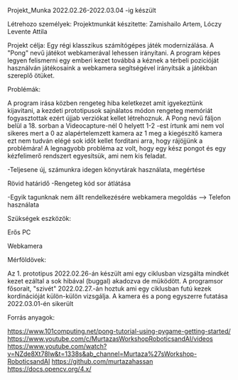 Projekt_Munka
2022.02.26-2022.03.04 -ig készült

Létrehozo személyek: Projektmunkát készitette: Zamishailo Artem, Lóczy Levente Attila

Projekt célja: Egy régi klasszikus számítógépes játék modernizálása. A "Pong" nevű játékot webkamerával lehessen irányítani. A program képes legyen felismerni egy emberi kezet továbbá a kéznek a térbeli pozicióját használván játékosaink a webkamera segítségével irányítsák a játékban szereplő ötüket.

Problémák:

A program irása közben rengeteg hiba keletkezet amit igyekeztünk kijavitani, a kezdeti prototipusok sajnálatos módon rengeteg memóriát fogyasztottak ezért újjab verziókat kellet létrehoznuk. A Pong nevű fáljon belül a 18. sorban a Videocapture-nél 0 helyett 1-2 -est írtunk ami nem vol sikeres mert a 0 az alapértelemzett kamera az 1 meg a kiegészítő kamera ezt nem tudván elégé sok időt kellet forditani arra, hogy rájöjjünk a problémára! A legnagyobb probléma az volt, hogy egy kész pongot és egy kézfelimerő rendszert egyesítsük, ami nem kis feladat.

-Teljesene új, számunkra idegen könyvtárak használata, megértése

Rövid határidő
-Rengeteg kód sor átlátása

-Egyik tagunknak nem állt rendelkezésére webkamera megoldás --> Telefon használata

Szükségek eszközök:

Erős PC

Webkamera

Mérföldövek:

Az 1. prototipus 2022.02.26-án készült ami egy ciklusban vizsgálta mindkét kezet ezáltal a sok hibával (buggal) akadozva de müködött. A programsor fősorait, "szivét" 2022.02.27.-án hoztuk ami egy ciklusban futú kezek kordinációját külön-külön vizsgálja. A kamera és a pong egyszerre futatása 2022.03.01-én sikerült












Forrás anyagok:

https://www.101computing.net/pong-tutorial-using-pygame-getting-started/
https://www.youtube.com/c/MurtazasWorkshopRoboticsandAI/videos
https://www.youtube.com/watch?v=NZde8Xt78Iw&t=1338s&ab_channel=Murtaza%27sWorkshop-RoboticsandAI
https://github.com/murtazahassan
https://docs.opencv.org/4.x/
